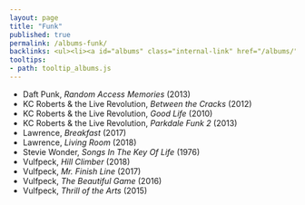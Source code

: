 ```yaml
---
layout: page
title: "Funk"
published: true
permalink: /albums-funk/
backlinks: <ul><li><a id="albums" class="internal-link" href="/albums/">Albums</a></li></ul>
tooltips: 
- path: tooltip_albums.js
---
```


* Daft Punk, *Random Access Memories* (2013)
* KC Roberts & the Live Revolution, *Between the Cracks* (2012)
* KC Roberts & the Live Revolution, *Good Life* (2010)
* KC Roberts & the Live Revolution, *Parkdale Funk 2* (2013)
* Lawrence, *Breakfast* (2017)
* Lawrence, *Living Room* (2018)
* Stevie Wonder, *Songs In The Key Of Life* (1976)
* Vulfpeck, *Hill Climber* (2018)
* Vulfpeck, *Mr. Finish Line* (2017)
* Vulfpeck, *The Beautiful Game* (2016)
* Vulfpeck, *Thrill of the Arts* (2015)
